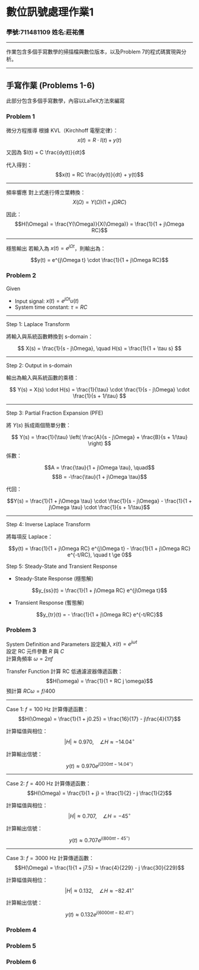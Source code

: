 # 數位訊號處理作業1
### 學號:711481109 姓名:莊祐儒
---
作業包含多個手寫數學的掃描檔與數位版本，以及Problem 7的程式碼實現與分析。

---

## **手寫作業 (Problems 1-6)**
此部分包含多個手寫數學，內容以LaTeX方法來編寫


###  Problem 1 

微分方程推導
根據 KVL（Kirchhoff 電壓定律）：
$$x(t) = R \cdot I(t) + y(t)$$  

又因為 $I(t) = C \frac{dy(t)}{dt}$

代入得到：
$$x(t) = RC \frac{dy(t)}{dt} + y(t)$$  



---

頻率響應
對上式進行傅立葉轉換：
$$X(\Omega) = Y(\Omega)(1 + j\Omega RC)$$ 

因此：
$$H(\Omega) = \frac{Y(\Omega)}{X(\Omega)} = \frac{1}{1 + j\Omega RC}$$  

---

穩態輸出
若輸入為 $x(t) = e^{j\Omega t}$，則輸出為：

$$y(t) = e^{j\Omega t} \cdot \frac{1}{1 + j\Omega RC}$$  


###  Problem 2 


Given
* Input signal: $x(t) = e^{j\Omega t} u(t)$  
* System time constant: $\tau = RC$  

---

Step 1: Laplace Transform

將輸入與系統函數轉換到 s-domain：

$$
X(s) = \frac{1}{s - j\Omega}, \quad
H(s) = \frac{1}{1 + \tau s}
$$



---

Step 2: Output in s-domain

輸出為輸入與系統函數的乘積：

$$
Y(s) = X(s) \cdot H(s) = \frac{1}{\tau} \cdot \frac{1}{s - j\Omega} \cdot \frac{1}{s + 1/\tau}
$$

---

Step 3: Partial Fraction Expansion (PFE)

將 $Y(s)$ 拆成兩個簡單分數：

$$
Y(s) = \frac{1}{\tau} \left( \frac{A}{s - j\Omega} + \frac{B}{s + 1/\tau} \right)
$$

係數：

$$A = \frac{\tau}{1 + j\Omega \tau}, \quad$$
$$B = -\frac{\tau}{1 + j\Omega \tau}$$

代回：

$$Y(s) = \frac{1}{1 + j\Omega \tau} \cdot \frac{1}{s - j\Omega} - \frac{1}{1 + j\Omega \tau} \cdot \frac{1}{s + 1/\tau}$$


---

Step 4: Inverse Laplace Transform

將每項反 Laplace：

$$y(t) = \frac{1}{1 + j\Omega RC} e^{j\Omega t} - \frac{1}{1 + j\Omega RC} e^{-t/RC}, \quad t \ge 0$$


Step 5: Steady-State and Transient Response

- Steady-State Response (穩態解)
  
$$y_{ss}(t) = \frac{1}{1 + j\Omega RC} e^{j\Omega t}$$



- Transient Response (暫態解)

$$y_{tr}(t) = - \frac{1}{1 + j\Omega RC} e^{-t/RC}$$


###  Problem 3

System Definition and Parameters
 設定輸入 $x(t) = e^{j\omega t}$  
 設定 RC 元件參數 $R$ 與 $C$  
 計算角頻率 $\omega = 2\pi f$  

Transfer Function
 計算 RC 低通濾波器傳遞函數：
 $$H(\omega) = \frac{1}{1 + RC j \omega}$$
 預計算 $RC\omega = f/400$  

---

Case 1: $f = 100$ Hz
計算傳遞函數：
 $$H(\Omega) = \frac{1}{1 + j0.25} = \frac{16}{17} - j\frac{4}{17}$$
 
計算幅值與相位：
 $$|H| \approx 0.970, \quad \angle H \approx -14.04^\circ$$
 
計算輸出信號：
 $$y(t) \approx 0.970 e^{j(200\pi t - 14.04^\circ)}$$

---

Case 2: $f = 400$ Hz
計算傳遞函數：
 $$H(\Omega) = \frac{1}{1 + j} = \frac{1}{2} - j \frac{1}{2}$$
 
計算幅值與相位：
 $$|H| \approx 0.707, \quad \angle H = -45^\circ$$
 
計算輸出信號：
 $$y(t) \approx 0.707 e^{j(800\pi t - 45^\circ)}$$

---

Case 3: $f = 3000$ Hz
計算傳遞函數：
 $$H(\Omega) = \frac{1}{1 + j7.5} = \frac{4}{229} - j \frac{30}{229}$$
 
計算幅值與相位：
 $$|H| \approx 0.132, \quad \angle H \approx -82.41^\circ$$
 
計算輸出信號：
 $$y(t) \approx 0.132 e^{j(6000\pi t - 82.41^\circ)}$$



###  Problem 4
###  Problem 5
###  Problem 6

